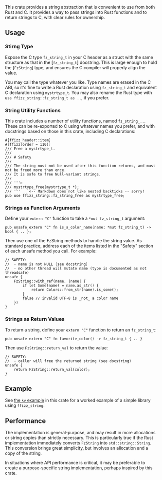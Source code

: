 This crate provides a string abstraction that is convenient to use from both Rust and C.
It provides a way to pass strings into Rust functions and to return strings to C, with clear rules for ownership.

## Usage

### Stirng Type

Expose the C type `fz_string_t` in your C header as a struct with the same structure as that in the [`fz_string_t`] docstring.
This is large enough to hold the [`FzString`] type, and ensures the C compiler will properly align the value.

You may call the type whatever you like.
Type names are erased in the C ABI, so it's fine to write a Rust declaration using `fz_string_t` and equivalent C declaration using `mystrtype_t`.
You may also rename the Rust type with `use ffizz_string::fz_string_t as ..`, if you prefer.

### String Utility Functions

This crate includes a number of utility functions, named `fz_string_..`.
These can be re-exported to C using whatever names you prefer, and with docstrings based on those in this crate, including C declarations:

```ignore
#[ffizz_header::item]
#[ffizz(order = 110)]
/// Free a mystrtype_t.
///
/// # Safety
///
/// The string must not be used after this function returns, and must not be freed more than once.
/// It is safe to free Null-variant strings.
///
/// '''c
/// mystrtype_free(mystrtype_t *);
/// '''    <-- Markdown does not like nested backticks -- sorry!
pub use ffizz_string::fz_string_free as mystrtype_free;
```

### Strings as Function Arguments

Define your `extern "C"` function to take a `*mut fz_string_t` argument:

```ignore
pub unsafe extern "C" fn is_a_color_name(name: *mut fz_string_t) -> bool { .. };
```

Then use one of the FzString methods to handle the string value.
As standard practice, address each of the items listed in the "Safety" section of each unsafe method you call.
For example:

```ignore
// SAFETY:
//  - name is not NULL (see docstring)
//  - no other thread will mutate name (type is documented as not threadsafe)
unsafe {
    FzString::with_ref(name, |name| {
        if let Some(name) = name.as_str() {
            return Colors::from_str(name).is_some();
        }
        false // invalid UTF-8 is _not_ a color name
    })
}
```

### Strings as Return Values

To return a string, define your `extern "C"` function to return an `fz_string_t`:
```ignore
pub unsafe extern "C" fn favorite_color() -> fz_string_t { .. }
```

Then use `FzString::return_val` to return the value:
```ignore
// SAFETY:
//  - caller will free the returned string (see docstring)
unsafe {
    return FzString::return_val(color);
}
```

## Example

See [the `kv` example](https://github.com/djmitche/ffizz/blob/main/string/examples/kv.rs) in this crate for a worked example of a simple library using `ffizz_string`.

## Performance

The implementation is general-purpose, and may result in more allocations or string copies than strictly necessary.
This is particularly true if the Rust implementation immediately converts `FzString` into `std::string::String`.
This conversion brings great simplicity, but involves an allocation and a copy of the string.

In situations where API performance is critical, it may be preferable to create a purpose-specific string implementation, perhaps inspired by this crate.
